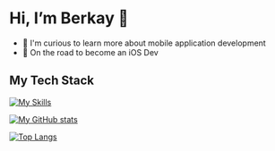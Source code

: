 # Hi, I’m Berkay 👋 

- 👀 I'm curious to learn more about mobile application development
- 🚀 On the road to become an iOS Dev

## My Tech Stack

[![My Skills](https://skillicons.dev/icons?i=swift,dart,flutter,html,css,git,github,postman,firebase)](https://skillicons.dev)


[![My GitHub stats](https://github-readme-stats.vercel.app/api?username=yosoybunal&hide=contribs,issues&theme=cobalt)](https://github.com/yosoybunal/github-readme-stats) 

[![Top Langs](https://github-readme-stats.vercel.app/api/top-langs/?username=yosoybunal&layout=compact&theme=cobalt)](https://github.com/yosoybunal/github-readme-stats)



